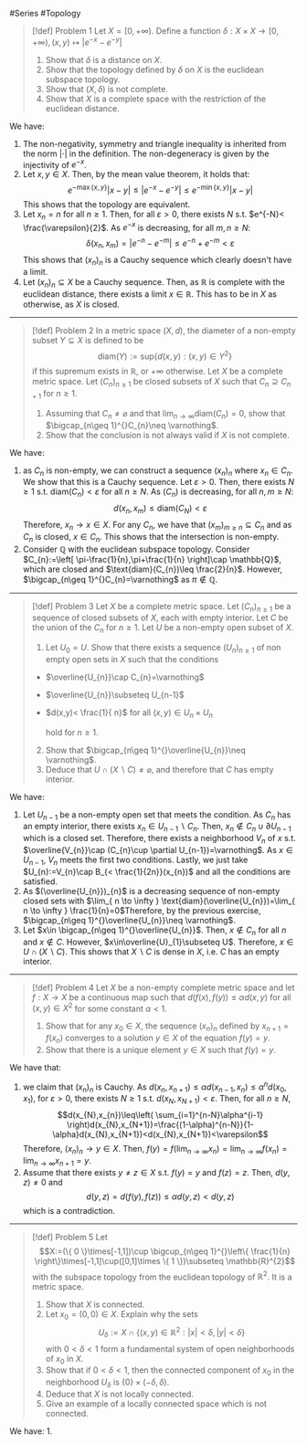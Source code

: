 #Series  #Topology 

> [!def] Problem 1
> Let $X=[0,+\infty)$. Define a function $\delta:X\times X\to [0,+\infty),(x,y)\mapsto \left| e^{-x}-e^{-y} \right|$
> 1. Show that $\delta$ is a distance on $X$.
> 2. Show that the topology defined by $\delta$ on $X$ is the euclidean subspace topology.
> 3. Show that $(X,\delta)$ is not complete.
> 4. Show that $X$ is a complete space with the restriction of the euclidean distance.

We have:
1. The non-negativity, symmetry and triangle inequality is inherited from the norm $\left| \cdot  \right|$ in the definition. The non-degeneracy is given by the injectivity of $e^{-x}$. 
2. Let $x,y\in X$. Then, by the mean value theorem, it holds that: $$e^{-\max\{ x,y \}}\left| x-y \right| \leq\left| e^{-x}-e^{-y} \right| \leq e^{-\min\{ x,y \}}\left| x-y \right| $$This shows that the topology are equivalent.
3. Let $x_{n}=n$ for all $n\geq 1$. Then, for all $\varepsilon>0$, there exists $N$ s.t. $e^{-N}< \frac{\varepsilon}{2}$. As $e^{-x}$ is decreasing, for all $m,n\geq N$: $$\delta(x_{n},x_{m})=\left| e^{-n}-e^{-m} \right|\leq e^{-n}+e^{-m}<\varepsilon $$This shows that $(x_{n})_{n}$ is a Cauchy sequence which clearly doesn't have a limit.
4. Let $(x_{n})_{n}\subseteq X$ be a Cauchy sequence. Then, as $\mathbb{R}$ is complete with the euclidean distance, there exists a limit $x\in \mathbb{R}$. This has to be in $X$ as otherwise, as $X$ is closed.
---
> [!def] Problem 2
> In a metric space $(X,d)$, the diameter of a non-empty subset $Y\subseteq X$ is defined to be $$\text{diam}(Y):=\text{sup}\{ d(x,y):(x,y)\in Y^{2} \}$$ if this supremum exists in $\mathbb{R}$, or $+\infty$ otherwise. Let $X$ be a complete metric space. Let $(C_{n})_{n\geq 1}$ be closed subsets of $X$ such that $C_{n}\supseteq C_{n+1}$ for $n\geq 1$.
> 1. Assuming that $C_{n}\neq \varnothing$ and that $\lim_{ n \to \infty }\text{diam}(C_{n})=0$, show that $\bigcap_{n\geq 1}^{}C_{n}\neq \varnothing$.
> 2. Show that the conclusion is not always valid if $X$ is not complete.

We have:
1. as $C_{n}$ is non-empty, we can construct a sequence $(x_{n})_{n}$ where $x_{n}\in C_{n}$. We show that this is a Cauchy sequence. Let $\varepsilon>0$. Then, there exists $N\geq 1$ s.t. $\text{diam}(C_{n})<\varepsilon$ for all $n\geq N$. As $(C_{n})$ is decreasing, for all $n,m\geq N$:$$d(x_{n},x_{m})\leq \text{diam}(C_{N})<\varepsilon$$ Therefore, $x_{n}\to x\in X$. For any $C_{n}$, we have that $(x_{m})_{m\geq n}\subseteq C_{n}$ and as $C_{n}$ is closed, $x\in C_{n}$. This shows that the intersection is non-empty.
2. Consider $\mathbb{Q}$ with the euclidean subspace topology. Consider $C_{n}:=\left[ \pi-\frac{1}{n},\pi+\frac{1}{n} \right]\cap \mathbb{Q}$, which are closed and $\text{diam}(C_{n})\leq \frac{2}{n}$. However, $\bigcap_{n\geq 1}^{}C_{n}=\varnothing$ as $\pi \notin \mathbb{Q}$.
---
> [!def] Problem 3
> Let $X$ be a complete metric space. Let $(C_{n})_{n\geq 1}$ be a sequence of closed subsets of $X$, each with empty interior. Let $C$ be the union of the $C_{n}$ for $n\geq 1$. Let $U$ be a non-empty open subset of $X$.
> 1. Let $U_{0}=U$. Show that there exists a sequence $(U_{n})_{n\geq 1}$ of non empty open sets in $X$ such that the conditions 
> 	- $\overline{U_{n}}\cap C_{n}=\varnothing$
> 	- $\overline{U_{n}}\subseteq U_{n-1}$
> 	- $d(x,y)< \frac{1}{ n}$ for all $(x,y)\in U_{n}\times U_{n}$
> 
>      hold for $n\geq 1$.
>   2. Show that $\bigcap_{n\geq 1}^{}\overline{U_{n}}\neq \varnothing$.
>   3. Deduce that $U\cap(X \backslash C)\neq \varnothing$, and therefore that $C$ has empty interior.

We have: 
1. Let $U_{n-1}$ be a non-empty open set that meets the condition. As $C_{n}$ has an empty interior, there exists $x_{n}\in U_{n-1}\backslash C_{n}$. Then, $x_{n}\notin C_{n}\cup \partial U_{n-1}$ which is a closed set. Therefore, there exists a neighborhood $V_{n}$ of $x$ s.t. $\overline{V_{n}}\cap (C_{n}\cup \partial U_{n-1})=\varnothing$. As $x\in U_{n-1}$, $V_{n}$ meets the first two conditions. Lastly, we just take $U_{n}:=V_{n}\cap B_{< \frac{1}{2n}}(x_{n})$ and all the conditions are satisfied.
2. As $(\overline{U_{n}})_{n}$ is a decreasing sequence of non-empty closed sets with $\lim_{ n \to \infty } \text{diam}(\overline{U_{n}})=\lim_{ n \to \infty } \frac{1}{n}=0$Therefore, by the previous exercise, $\bigcap_{n\geq 1}^{}\overline{U_{n}}\neq \varnothing$.
3. Let $x\in \bigcap_{n\geq 1}^{}\overline{U_{n}}$. Then, $x\notin C_{n}$ for all $n$ and $x\notin C$. However, $x\in\overline{U}_{1}\subseteq U$. Therefore, $x\in U\cap(X \backslash C)$. This shows that $X\backslash C$ is dense in $X$, i.e. $C$ has an empty interior. 
---
> [!def] Problem 4
> Let $X$ be a non-empty complete metric space and let $f:X\to X$ be a continuous map such that $d(f(x),f(y))\leq\alpha d(x,y)$ for all $(x,y)\in X^{2}$ for some constant $\alpha<1$.
> 1. Show that for any $x_{0}\in X$, the sequence $(x_{n})_{n}$ defined by $x_{n+1}=f(x_{n})$ converges to a solution $y\in X$ of the equation $f(y)=y$.
> 2. Show that there is a unique element $y\in X$ such that $f(y)=y$.

We have that: 
1. we claim that $(x_{n})_{n}$ is Cauchy. As $d(x_{n},x_{n+1})\leq\alpha d(x_{n-1},x_{n})\leq\alpha^nd(x_{0},x_{1})$, for $\varepsilon>0$, there exists $N\geq 1$ s.t. $d(x_{N},x_{N+1})<\varepsilon$.  Then, for all $n\geq N$, $$d(x_{N},x_{n})\leq\left( \sum_{i=1}^{n-N}\alpha^{i-1} \right)d(x_{N},x_{N+1})=\frac{(1-\alpha)^{n-N}}{1-\alpha}d(x_{N},x_{N+1})<d(x_{N},x_{N+1})<\varepsilon$$Therefore, $(x_{n})_{n}\to y\in X$. Then, $f(y)=f(\lim_{ n \to \infty }x_{n})=\lim_{ n \to \infty }f(x_{n})=\lim_{ n \to \infty }x_{n+1}=y$.
2. Assume that there exists $y\neq z\in X$ s.t. $f(y)=y$ and $f(z)=z$. Then, $d(y,z)\neq0$ and $$d(y,z)=d(f(y),f(z))\leq\alpha d(y,z)<d(y,z)$$which is a contradiction.
---
> [!def] Problem 5
> Let $$X:=(\{ 0 \}\times[-1,1])\cup \bigcup_{n\geq 1}^{}\left\{  \frac{1}{n}  \right\}\times[-1,1]\cup([0,1]\times \{ 1 \})\subseteq \mathbb{R}^{2}$$ with the subspace topology from the euclidean topology of $\mathbb{R}^{2}$. It is a metric space.
> 1. Show that $X$ is connected.
> 2. Let $x_{0}=(0,0)\in X$. Explain why the sets $$U_{\delta}:=X \cap \{ (x,y)\in \mathbb{R}^{2}:\left| x \right| <\delta,\left| y \right| <\delta \}$$with $0<\delta<1$ form a fundamental system of open neighborhoods of $x_{0}$ in $X$.
> 3. Show that if $0<\delta<1$, then the connected component of $x_{0}$ in the neighborhood $U_{\delta}$ is $\{ 0 \}\times(-\delta,\delta)$.
> 4. Deduce that $X$ is not locally connected. 
> 5. Give an example of a locally connected space which is not connected.

We have:
1. 